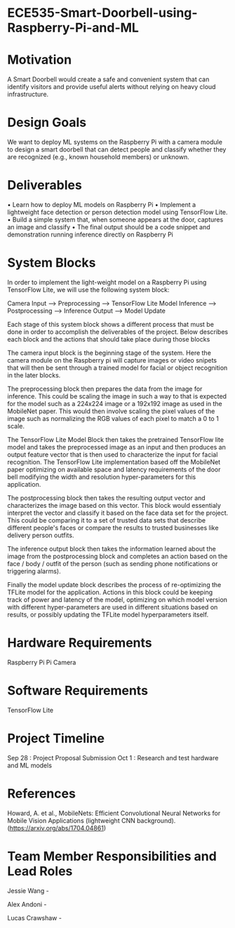# ECE535-Smart-Doorbell-using-Raspberry-Pi-and-ML

# Motivation
A Smart Doorbell would create a safe and convenient system that can identify visitors and provide useful alerts without relying on heavy cloud infrastructure.

# Design Goals
We want to deploy ML systems on the Raspberry Pi with a camera module to design a smart doorbell that can detect people and classify whether they are recognized (e.g., known household members) or unknown. 

# Deliverables
• Learn how to deploy ML models on Raspberry Pi
• Implement a lightweight face detection or person detection model using TensorFlow Lite.
• Build a simple system that, when someone appears at the door, captures an image and classify
• The final output should be a code snippet and demonstration running inference directly on Raspberry Pi

# System Blocks 
In order to implement the light-weight model on a Raspberry Pi using TensorFlow Lite, we will use the following system block:

Camera Input --> Preprocessing --> TensorFlow Lite Model Inference --> Postprocessing --> Inference Output --> Model Update

Each stage of this system block shows a different process that must be done in order to accomplish the deliverables of the project. Below describes each block and the actions that should take place during those blocks

The camera input block is the beginning stage of the system. Here the camera module on the Raspberry pi will capture images or video snipets that will then be sent through a trained model for facial or object recognition in the later blocks.

The preprocessing block then prepares the data from the image for inference. This could be scaling the image in such a way to that is expected for the model such as a 224x224 image or a 192x192 image as used in the MobileNet paper. This would then involve scaling the pixel values of the image such as normalizing the RGB values of each pixel to match a 0 to 1 scale. 

The TensorFlow Lite Model Block then takes the pretrained TensorFlow lite model and takes the preprocessed image as an input and then produces an output feature vector that is then used to characterize the input for facial recognition. The TensorFlow Lite implementation based off the MobileNet paper optimizing on available space and latency requirements of the door bell modifying the width and resolution hyper-parameters for this application. 

The postprocessing block then takes the resulting output vector and characterizes the image based on this vector. This block would essentialy interpret the vector and classify it based on the face data set for the project. This could be comparing it to a set of trusted data sets that describe different people's faces or compare the results to trusted businesses like delivery person outfits.

The inference output block then takes the information learned about the image from the postprocessing block and completes an action based on the face / body / outfit of the person (such as sending phone notifications or triggering alarms). 

Finally the model update block describes the process of re-optimizing the TFLite model for the application. Actions in this block could be keeping track of power and latency of the model, optimizing on which model version with different hyper-parameters are used in different situations based on results, or possibly updating the TFLite model hyperparameters itself. 

# Hardware Requirements
Raspberry Pi
Pi Camera 

# Software Requirements 
TensorFlow Lite

# Project Timeline
Sep 28 : Project Proposal Submission
Oct 1  : Research and test hardware and ML models 

# References
Howard, A. et al., MobileNets: Efficient Convolutional Neural Networks for Mobile Vision Applications (lightweight CNN background). (https://arxiv.org/abs/1704.04861)


# Team Member Responsibilities and Lead Roles 
Jessie Wang - 

Alex Andoni - 

Lucas Crawshaw - 




